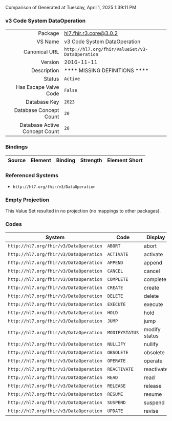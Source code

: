 Comparison of 
Generated at Tuesday, April 1, 2025 1:39:11 PM

### v3 Code System DataOperation

|      |     |
| ---: | --- |
| Package | hl7.fhir.r3.core@3.0.2 |
| VS Name | v3 Code System DataOperation |
| Canonical URL | `http://hl7.org/fhir/ValueSet/v3-DataOperation` |
| Version | 2016-11-11 |
| Description | **** MISSING DEFINITIONS **** |
| Status | `Active` |
| Has Escape Valve Code | `False` |
| Database Key | `2023` |
| Database Concept Count | `20` |
| Database Active Concept Count | `20` |
### Bindings

| Source | Element | Binding | Strength | Element Short |
| ------ | ------- | ------- | -------- | ------------- |

### Referenced Systems

* `http://hl7.org/fhir/v3/DataOperation`
### Empty Projection

This Value Set resulted in no projection (no mappings to other packages).

### Codes

| System | Code | Display |
| ------ | ---- | ------- |
| `http://hl7.org/fhir/v3/DataOperation` | `ABORT` | abort |
| `http://hl7.org/fhir/v3/DataOperation` | `ACTIVATE` | activate |
| `http://hl7.org/fhir/v3/DataOperation` | `APPEND` | append |
| `http://hl7.org/fhir/v3/DataOperation` | `CANCEL` | cancel |
| `http://hl7.org/fhir/v3/DataOperation` | `COMPLETE` | complete |
| `http://hl7.org/fhir/v3/DataOperation` | `CREATE` | create |
| `http://hl7.org/fhir/v3/DataOperation` | `DELETE` | delete |
| `http://hl7.org/fhir/v3/DataOperation` | `EXECUTE` | execute |
| `http://hl7.org/fhir/v3/DataOperation` | `HOLD` | hold |
| `http://hl7.org/fhir/v3/DataOperation` | `JUMP` | jump |
| `http://hl7.org/fhir/v3/DataOperation` | `MODIFYSTATUS` | modify status |
| `http://hl7.org/fhir/v3/DataOperation` | `NULLIFY` | nullify |
| `http://hl7.org/fhir/v3/DataOperation` | `OBSOLETE` | obsolete |
| `http://hl7.org/fhir/v3/DataOperation` | `OPERATE` | operate |
| `http://hl7.org/fhir/v3/DataOperation` | `REACTIVATE` | reactivate |
| `http://hl7.org/fhir/v3/DataOperation` | `READ` | read |
| `http://hl7.org/fhir/v3/DataOperation` | `RELEASE` | release |
| `http://hl7.org/fhir/v3/DataOperation` | `RESUME` | resume |
| `http://hl7.org/fhir/v3/DataOperation` | `SUSPEND` | suspend |
| `http://hl7.org/fhir/v3/DataOperation` | `UPDATE` | revise |

